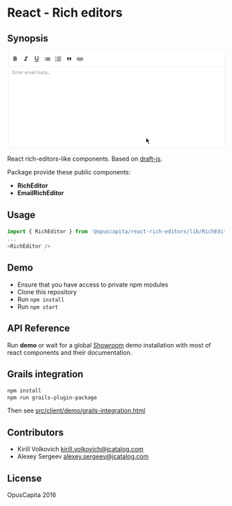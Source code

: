 # React - Rich editors

## Synopsis

![js-react-rich-editors-demo](./demo.gif)

React rich-editors-like components. Based on [draft-js](https://facebook.github.io/draft-js/).

Package provide these public components:

* **RichEditor**
* **EmailRichEditor**

## Usage

```js
import { RichEditor } from '@opuscapita/react-rich-editors/lib/RichEditor';
...
<RichEditor />
```

## Demo

* Ensure that you have access to private npm modules
* Clone this repository
* Run `npm install`
* Run `npm start`

## API Reference

Run **demo** or wait for a global [Showroom](https://github.com/OpusCapitaBES/js-react-showroom) demo installation with most of react components and their documentation.

## Grails integration

```
npm install
npm run grails-plugin-package
```

Then see [src/client/demo/grails-integration.html](./src/client/demo/grails-integration.html)

## Contributors

* Kirill Volkovich kirill.volkovich@jcatalog.com
* Alexey Sergeev alexey.sergeev@jcatalog.com

## License

OpusCapita 2016
